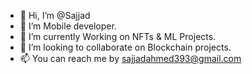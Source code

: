 - 👋 Hi, I’m @Sajjad
- 👀 I’m Mobile developer.
- 🌱 I’m currently Working on NFTs & ML Projects.
- 💞️ I’m looking to collaborate on Blockchain projects.
- 📫 You can reach me by sajjadahmed393@gmail.com

<!---
HackerGens/HackerGens is a ✨ special ✨ repository because its `README.md` (this file) appears on your GitHub profile.
You can click the Preview link to take a look at your changes.
--->
